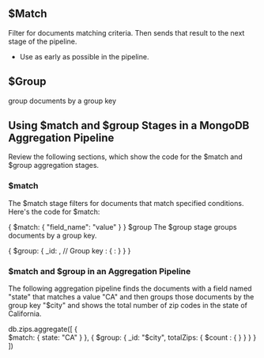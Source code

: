 ## $Match
Filter for documents matching criteria.
Then sends that result to the next stage of the pipeline.

- Use as early as possible in the pipeline.

## $Group
group documents by a group key


## Using $match and $group Stages in a MongoDB Aggregation Pipeline
Review the following sections, which show the code for the $match and $group aggregation stages.

### $match
The $match stage filters for documents that match specified conditions. Here's the code for $match:

{
  $match: {
     "field_name": "value"
  }
}
$group
The $group stage groups documents by a group key.

{
  $group:
    {
      _id: <expression>, // Group key
      <field>: { <accumulator> : <expression> }
    }
 }


### $match and $group in an Aggregation Pipeline
The following aggregation pipeline finds the documents with a field named "state" that matches a value "CA" and then groups those documents by the group key "$city" and shows the total number of zip codes in the state of California.

db.zips.aggregate([
{   
   $match: { 
      state: "CA"
    }
},
{
   $group: {
      _id: "$city",
      totalZips: { $count : { } }
   }
}
])
